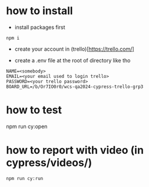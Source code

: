 # how to install 

- install packages first
```
npm i
```

- create your account in (trello)[https://trello.com/]

- create a .env file at the root of directory like tho
```
NAME=<somebody>
EMAIL=<your email used to login trello>
PASSWORD=<your trello password>
BOARD_URL=/b/Or7IO0r0/wcs-qa2024-cypress-trello-grp3
```

# how to test
npm run cy:open

# how to report with video (in cypress/videos/)
```
npm run cy:run
```


